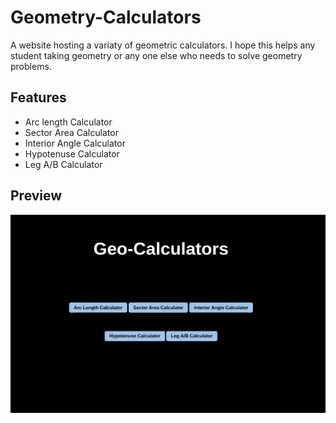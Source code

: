 # Geometry-Calculators
A website hosting a variaty of geometric calculators. I hope this helps any student taking geometry or any one else who needs to solve geometry problems.
## Features
* Arc length Calculator
* Sector Area Calculator
* Interior Angle Calculator
* Hypotenuse Calculator
* Leg A/B Calculator
## Preview
![preview](https://github.com/LukeLeary/Geometry-Calculators/blob/main/preview.png?raw=true)

